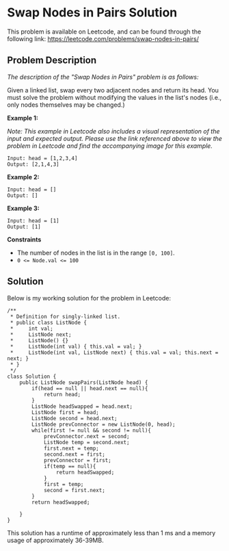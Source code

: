 # Swap Nodes in Pairs Solution

This problem is available on Leetcode, and can be found through the following link: https://leetcode.com/problems/swap-nodes-in-pairs/

## Problem Description

*The description of the "Swap Nodes in Pairs" problem is as follows:*

Given a linked list, swap every two adjacent nodes and return its head. You must solve the problem without modifying the values in the list's nodes (i.e., only nodes themselves may be changed.)

**Example 1:**

*Note: This example in Leetcode also includes a visual representation of the input and expected output. Please use the link referenced above to view the problem in Leetcode and find the accompanying image for this example.*

```
Input: head = [1,2,3,4]
Output: [2,1,4,3]
```

**Example 2:**

```
Input: head = []
Output: []
```

**Example 3:**

```
Input: head = [1]
Output: [1]
```

**Constraints**

- The number of nodes in the list is in the range `[0, 100]`.
- `0 <= Node.val <= 100`

## Solution

Below is my working solution for the problem in Leetcode:

```
/**
 * Definition for singly-linked list.
 * public class ListNode {
 *     int val;
 *     ListNode next;
 *     ListNode() {}
 *     ListNode(int val) { this.val = val; }
 *     ListNode(int val, ListNode next) { this.val = val; this.next = next; }
 * }
 */
class Solution {
    public ListNode swapPairs(ListNode head) {
        if(head == null || head.next == null){
            return head;
        }
        ListNode headSwapped = head.next;
        ListNode first = head;
        ListNode second = head.next;
        ListNode prevConnector = new ListNode(0, head);
        while(first != null && second != null){
            prevConnector.next = second;
            ListNode temp = second.next;
            first.next = temp;
            second.next = first;
            prevConnector = first;
            if(temp == null){
                return headSwapped;
            }
            first = temp;
            second = first.next;
        }
        return headSwapped;
        
    }
}
```
This solution has a runtime of approximately less than 1 ms and a memory usage of approximately 36-39MB. 

